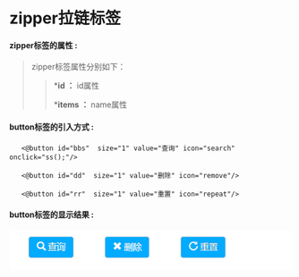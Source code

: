 # zipper**拉链标签**

#### zipper**标签的属性 :**

> zipper标签属性分别如下：
>
> > ***id ：** id属性
> >
> > ***items ：** name属性
> >

#### button标签的引入方式 :

```
   <@button id="bbs"  size="1" value="查询" icon="search" onclick="ss();"/>

   <@button id="dd"  size="1" value="删除" icon="remove"/>

   <@button id="rr"  size="1" value="重置" icon="repeat"/>
```

#### button标签的显示结果 :

![](/assets/button.png)

